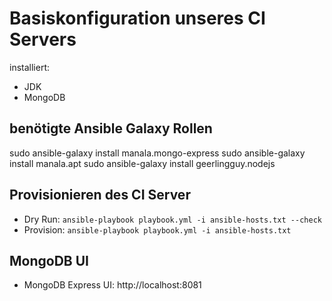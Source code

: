 # Basiskonfiguration unseres CI Servers

installiert:
* JDK
* MongoDB


## benötigte Ansible Galaxy Rollen

sudo ansible-galaxy install manala.mongo-express
sudo ansible-galaxy install manala.apt
sudo ansible-galaxy install geerlingguy.nodejs

## Provisionieren des CI Server

* Dry Run: `ansible-playbook playbook.yml -i ansible-hosts.txt --check`
* Provision: `ansible-playbook playbook.yml -i ansible-hosts.txt`

## MongoDB UI

* MongoDB Express UI: http://localhost:8081
